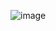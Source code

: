 
![image](https://user-images.githubusercontent.com/83868103/215481098-edb64b1f-5d47-4b02-993c-acf9d1c54f48.png)
